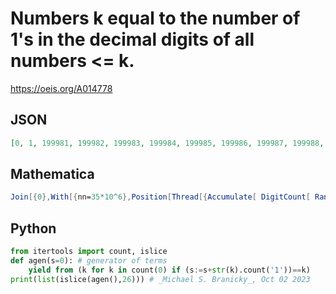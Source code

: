 # Numbers k equal to the number of 1's in the decimal digits of all numbers <\= k\.
https://oeis.org/A014778
## JSON
```JSON
[0, 1, 199981, 199982, 199983, 199984, 199985, 199986, 199987, 199988, 199989, 199990, 200000, 200001, 1599981, 1599982, 1599983, 1599984, 1599985, 1599986, 1599987, 1599988, 1599989, 1599990, 2600000, 2600001, 13199998, 35000000]
```
## Mathematica
```Mathematica
Join[{0},With[{nn=35*10^6},Position[Thread[{Accumulate[ DigitCount[ Range[nn],10,1]], Range[nn]}],{x_,x_}]]]//Flatten (* _Harvey P. Dale_, Oct 14 2017 *)
```
## Python
```Python
from itertools import count, islice
def agen(s=0): # generator of terms
    yield from (k for k in count(0) if (s:=s+str(k).count('1'))==k)
print(list(islice(agen(),26))) # _Michael S. Branicky_, Oct 02 2023
```
